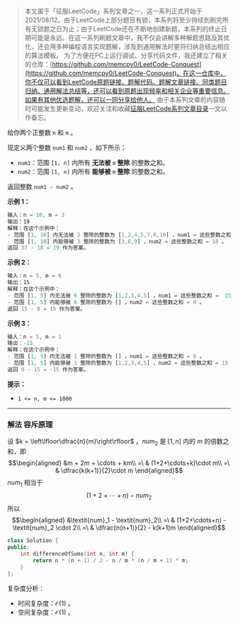 > 本文属于「征服LeetCode」系列文章之一，这一系列正式开始于2021/08/12。由于LeetCode上部分题目有锁，本系列将至少持续到刷完所有无锁题之日为止；由于LeetCode还在不断地创建新题，本系列的终止日期可能是永远。在这一系列刷题文章中，我不仅会讲解多种解题思路及其优化，还会用多种编程语言实现题解，涉及到通用解法时更将归纳总结出相应的算法模板。
> <b></b>
> 为了方便在PC上运行调试、分享代码文件，我还建立了相关的仓库：[https://github.com/memcpy0/LeetCode-Conquest](https://github.com/memcpy0/LeetCode-Conquest)。在这一仓库中，你不仅可以看到LeetCode原题链接、题解代码、题解文章链接、同类题目归纳、通用解法总结等，还可以看到原题出现频率和相关企业等重要信息。如果有其他优选题解，还可以一同分享给他人。
> <b></b>
> 由于本系列文章的内容随时可能发生更新变动，欢迎关注和收藏[征服LeetCode系列文章目录](https://memcpy0.blog.csdn.net/article/details/119656559)一文以作备忘。

给你两个正整数 `n` 和 `m` 。

现定义两个整数 `num1` 和 `num2` ，如下所示：
- `num1`：范围 `[1, n]` 内所有 **无法被** `m` **整除** 的整数之和。
- `num2`：范围 `[1, n]` 内所有 **能够被** `m` **整除** 的整数之和。

返回整数 `num1 - num2` 。

**示例 1：**
```js
输入：n = 10, m = 3
输出：19
解释：在这个示例中：
- 范围 [1, 10] 内无法被 3 整除的整数为 [1,2,4,5,7,8,10] ，num1 = 这些整数之和 = 37 。
- 范围 [1, 10] 内能够被 3 整除的整数为 [3,6,9] ，num2 = 这些整数之和 = 18 。
返回 37 - 18 = 19 作为答案。
```
**示例 2：**
```js
输入：n = 5, m = 6
输出：15
解释：在这个示例中：
- 范围 [1, 5] 内无法被 6 整除的整数为 [1,2,3,4,5] ，num1 = 这些整数之和 =  15 。
- 范围 [1, 5] 内能够被 6 整除的整数为 [] ，num2 = 这些整数之和 = 0 。
返回 15 - 0 = 15 作为答案。
```
**示例 3：**
```js
输入：n = 5, m = 1
输出：-15
解释：在这个示例中：
- 范围 [1, 5] 内无法被 1 整除的整数为 [] ，num1 = 这些整数之和 = 0 。 
- 范围 [1, 5] 内能够被 1 整除的整数为 [1,2,3,4,5] ，num2 = 这些整数之和 = 15 。
返回 0 - 15 = -15 作为答案。
```
**提示：**
- `1 <= n, m <= 1000`

---
### 解法 容斥原理
设 $k = \left\lfloor\dfrac{n}{m}\right\rfloor$ 。$\textit{num}_2$ 是 $[1,n]$ 内的 $m$ 的倍数之和，即
$$\begin{aligned} &m + 2m + \cdots + km\\ =\ & (1+2+\cdots+k)\cdot m\\ =\ & \dfrac{k(k+1)}{2}\cdot m \end{aligned}$$ 
$\textit{num}_1$ 相当于 $$(1+2+\cdots+n) - \textit{num}_2$$
​所以
$$\begin{aligned} &\textit{num}_1 - \textit{num}_2\\ =\ & (1+2+\cdots+n) - \textit{num}_2 \cdot 2\\ =\ & \dfrac{n(n+1)}{2} - k(k+1)m \end{aligned}$$
```cpp
class Solution {
public:
    int differenceOfSums(int n, int m) {
        return n * (n + 1) / 2 - n / m * (n / m + 1) * m;
    }
};
```
复杂度分析：
- 时间复杂度：$\mathcal{O}(1)$ 。
- 空间复杂度：$\mathcal{O}(1)$ 。
